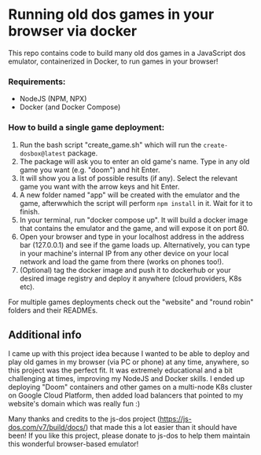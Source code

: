 # Running old dos games in your browser via docker
This repo contains code to build many old dos games in a JavaScript dos emulator, containerized in Docker, to run games in your browser!

### Requirements: 
 - NodeJS (NPM, NPX)
 - Docker (and Docker Compose)

### How to build a single game deployment:
1. Run the bash script "create_game.sh" which will run the `create-dosbox@latest` package. 
2. The package will ask you to enter an old game's name. Type in any old game you want (e.g. "doom") and hit Enter.
3. It will show you a list of possible results (if any). Select the relevant game you want with the arrow keys and hit Enter. 
4. A new folder named "app" will be created with the emulator and the game, afterwwhich the script will perform `npm install` in it. Wait for it to finish.
5. In your terminal, run "docker compose up". It will build a docker image that contains the emulator and the game, and will expose it on port 80.
6. Open your browser and type in your localhost address in the address bar (127.0.0.1) and see if the game loads up. Alternatively, you can type in your machine's internal IP from any other device on your local network and load the game from there (works on phones too!). 
7. (Optional) tag the docker image and push it to dockerhub or your desired image registry and deploy it anywhere (cloud providers, K8s etc). 

For multiple games deployments check out the "website" and "round robin" folders and their READMEs. 


## Additional info
I came up with this project idea because I wanted to be able to deploy and play old games in my browser (via PC or phone) at any time, anywhere, so this project was the perfect fit.
It was extremely educational and a bit challenging at times, improving my NodeJS and Docker skills. I ended up deploying "Doom" containers and other games on a multi-node K8s cluster on Google Cloud Platform, then added load balancers that pointed to my website's domain which was really fun :)

Many thanks and credits to the js-dos project (https://js-dos.com/v7/build/docs/) that made this a lot easier than it should have been! If you like this project, please donate to js-dos to help them maintain this wonderful browser-based emulator!

  
 
